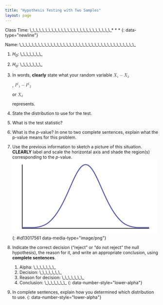 ```yaml
---
title: "Hypothesis Testing with Two Samples"
layout: page
---
```



Class Time: \\\_\\\_\\\_\\\_\\\_\\\_\\\_\\\_\\\_\\\_\\\_\\\_\\\_\\\_\\\_\\\_\\\_\\\_\\\_\\\_\\\_\\\_\\\_\\\_\\\_\\\_* * *
{: data-type="newline"}

 Name: \\\_\\\_\\\_\\\_\\\_\\\_\\\_\\\_\\\_\\\_\\\_\\\_\\\_\\\_\\\_\\\_\\\_\\\_\\\_\\\_\\\_\\\_\\\_\\\_\\\_\\\_\\\_\\\_\\\_\\\_\\\_\\\_\\\_\\\_\\\_\\\_\\\_

1.  *H<sub>0</sub>*\: \\\_\\\_\\\_\\\_\\\_\\\_\\\_
2.  *H<sub>a</sub>*\: \\\_\\\_\\\_\\\_\\\_\\\_\\\_
3.  In words, **clearly** state what your random variable
    <math xmlns="http://www.w3.org/1998/Math/MathML"> <mrow> <msub> <mover accent="true"> <mi>X</mi> <mo>¯</mo> </mover> <mn>1</mn> </msub> <mo>−</mo><msub> <mover accent="true"> <mi>X</mi> <mo>¯</mo> </mover> <mn>2</mn> </msub> </mrow> </math>
    
    ,
    <math xmlns="http://www.w3.org/1998/Math/MathML"> <mrow> <msub> <msup> <mi>P</mi> <mo>′</mo> </msup> <mn>1</mn> </msub> <mo>−</mo><msub> <msup> <mi>P</mi> <mo>′</mo> </msup> <mn>2</mn> </msub> </mrow> </math>
    
    or
    <math xmlns="http://www.w3.org/1998/Math/MathML"> <mrow> <msub> <mover accent="true"> <mi>X</mi> <mo>¯</mo> </mover> <mi>d</mi> </msub> </mrow> </math>
    
    represents.
4.  State the distribution to use for the test.
5.  What is the test statistic?
6.  What is the *p*-value? In one to two complete sentences, explain what the p-value means for this problem.
7.  Use the previous information to sketch a picture of this situation. **CLEARLY** label and scale the horizontal axis and shade the region(s) corresponding to the *p*-value. ![](../resources/CNX_Stats_Appendix_ART_Figure_14.3.jpg){: #id13017561 data-media-type="image/png"}


8.  Indicate the correct decision (“reject” or “do not reject” the null hypothesis), the reason for it, and write an appropriate conclusion, using **complete sentences**.
    1.  Alpha: \\\_\\\_\\\_\\\_\\\_\\\_\\\_
    2.  Decision: \\\_\\\_\\\_\\\_\\\_\\\_\\\_
    3.  Reason for decision: \\\_\\\_\\\_\\\_\\\_\\\_\\\_
    4.  Conclusion: \\\_\\\_\\\_\\\_\\\_\\\_\\\_
    {: data-number-style="lower-alpha"}

9.  In complete sentences, explain how you determined which distribution to use.
{: data-number-style="lower-alpha"}


